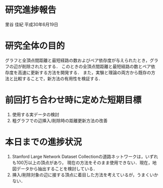 研究進捗報告
================
里谷 佳紀
平成30年6月19日







# 研究全体の目的

グラフと全頂点間距離と最短経路の数およびペア依存度が与えられたとき，グラフの辺が削除されたとする．
このときの全頂点間距離と最短経路の数とペア依存度を高速に更新する方法を開発する．
また，実験と理論の両方から既存の方法と比較することで，新方法の有用性を検証する．

# 前回打ち合わせ時に定めた短期目標

1.  使用する実データの検討
2.  粗グラフでの辺挿入/削除時の距離更新方法の改善

# 本日までの進捗状況

1.  Stanford Large Network Dataset
    Collectionの道路ネットワークは，いずれも100万以上の頂点があり，
    現在の方法をそのまま使用できない．現在，地図データから抽出することを検討している．
2.  挿入/削除対象の辺に接する頂点に着目した方法を考えているが，うまくいかない．
